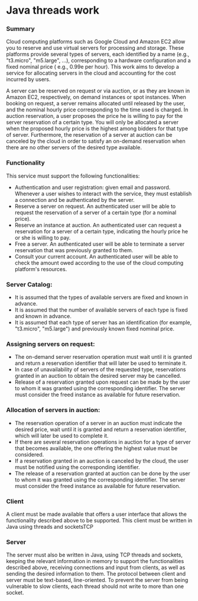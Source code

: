 # Java threads work

### Summary

Cloud computing platforms such as Google Cloud and Amazon EC2 allow you to reserve and use virtual servers for processing and storage. These platforms provide several types of servers, each identified by a name (e.g., "t3.micro", "m5.large", ...), corresponding to a hardware configuration and a fixed nominal price ( e.g., 0.99e per hour). This work aims to develop a service for allocating servers in the cloud and accounting for the cost incurred by users.

A server can be reserved on request or via auction, or as they are known in Amazon EC2, respectively, on demand instances or spot instances. When booking on request, a server remains allocated until released by the user, and the nominal hourly price corresponding to the time used is charged. In auction reservation, a user proposes the price he is willing to pay for the server reservation of a certain type. You will only be allocated a server when the proposed hourly price is the highest among bidders for that type of server. Furthermore, the reservation of a server at auction can be canceled by the cloud in order to satisfy an on-demand reservation when there are no other servers of the desired type available.

### Functionality

This service must support the following functionalities:

- Authentication and user registration: given email and password. Whenever a user wishes to interact with the service, they must establish a connection and be authenticated by the server.
- Reserve a server on request. An authenticated user will be able to request the reservation of a server of a certain type (for a nominal price).
- Reserve an instance at auction. An authenticated user can request a reservation for a server of a certain type, indicating the hourly price he or she is willing to pay.
- Free a server. An authenticated user will be able to terminate a server reservation that was previously granted to them.
- Consult your current account. An authenticated user will be able to check the amount owed according to the use of the cloud computing platform's resources.

### Server Catalog:

- It is assumed that the types of available servers are fixed and known in advance.
- It is assumed that the number of available servers of each type is fixed and known in advance.
- It is assumed that each type of server has an identification (for example, "t3.micro", "m5.large") and previously known fixed nominal price.

### Assigning servers on request:

- The on-demand server reservation operation must wait until it is granted and return a reservation identifier that will later be used to terminate it.
- In case of unavailability of servers of the requested type, reservations granted in an auction to obtain the desired server may be cancelled.
- Release of a reservation granted upon request can be made by the user to whom it was granted using the corresponding identifier. The server must consider the freed instance as available for future reservation.

### Allocation of servers in auction:

- The reservation operation of a server in an auction must indicate the desired price, wait until it is granted and return a reservation identifier, which will later be used to complete it.
- If there are several reservation operations in auction for a type of server that becomes available, the one offering the highest value must be considered.
- If a reservation granted in an auction is canceled by the cloud, the user must be notified using the corresponding identifier.
- The release of a reservation granted at auction can be done by the user to whom it was granted using the corresponding identifier. The server must consider the freed instance as available for future reservation.

### Client

A client must be made available that offers a user interface that allows the functionality described above to be supported. This client must be written in Java using threads and socketsTCP

### Server

The server must also be written in Java, using TCP threads and sockets, keeping the relevant information in memory to support the functionalities described above, receiving connections and input from clients, as well as sending the desired information to them. The protocol between client and server must be text-based, line-oriented. To prevent the server from being vulnerable to slow clients, each thread should not write to more than one socket.